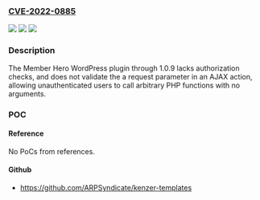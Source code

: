 ### [CVE-2022-0885](https://cve.mitre.org/cgi-bin/cvename.cgi?name=CVE-2022-0885)
![](https://img.shields.io/static/v1?label=Product&message=Member%20Hero&color=blue)
![](https://img.shields.io/static/v1?label=Version&message=1.0.9%3C%3D%201.0.9%20&color=brighgreen)
![](https://img.shields.io/static/v1?label=Vulnerability&message=CWE-94%20Improper%20Control%20of%20Generation%20of%20Code%20('Code%20Injection')&color=brighgreen)

### Description

The Member Hero WordPress plugin through 1.0.9 lacks authorization checks, and does not validate the a request parameter in an AJAX action, allowing unauthenticated users to call arbitrary PHP functions with no arguments.

### POC

#### Reference
No PoCs from references.

#### Github
- https://github.com/ARPSyndicate/kenzer-templates

